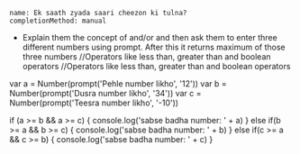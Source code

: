 ```ngMeta
name: Ek saath zyada saari cheezon ki tulna?
completionMethod: manual
```

- Explain them the concept of and/or and then ask them to enter three different numbers using prompt. After this it returns maximum of those three numbers //Operators like less than, greater than and boolean operators 
//Operators like less than, greater than and boolean operators

var a = Number(prompt('Pehle number likho', '12'))
var b = Number(prompt('Dusra number likho', '34'))
var c = Number(prompt('Teesra number likho', '-10'))

if (a >= b && a >= c) {
        console.log('sabse badha number: ' + a)
} else if(b >= a && b >= c) {
        console.log('sabse badha number: ' + b)
} else if(c >= a && c >= b) {
        console.log('sabse badha number: ' + c)
} 